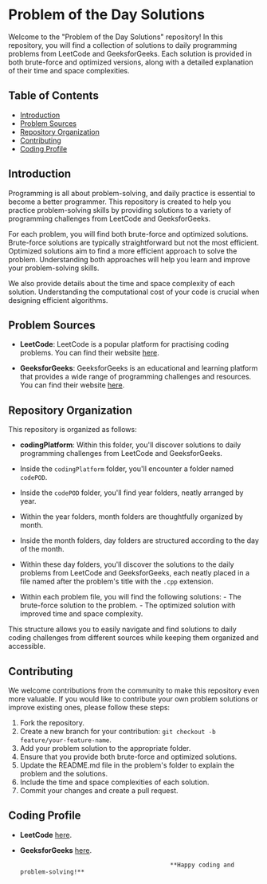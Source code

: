 # Problem of the Day Solutions

Welcome to the "Problem of the Day Solutions" repository! In this repository, you will find a collection of solutions to daily programming problems from LeetCode and GeeksforGeeks. Each solution is provided in both brute-force and optimized versions, along with a detailed explanation of their time and space complexities.

## Table of Contents

- [Introduction](#introduction)
- [Problem Sources](#problem-sources)
- [Repository Organization](#repository-organization)
- [Contributing](#contributing)
- [Coding Profile](#coding-profile)

## Introduction

Programming is all about problem-solving, and daily practice is essential to become a better programmer. This repository is created to help you practice problem-solving skills by providing solutions to a variety of programming challenges from LeetCode and GeeksforGeeks.

For each problem, you will find both brute-force and optimized solutions. Brute-force solutions are typically straightforward but not the most efficient. Optimized solutions aim to find a more efficient approach to solve the problem. Understanding both approaches will help you learn and improve your problem-solving skills.

We also provide details about the time and space complexity of each solution. Understanding the computational cost of your code is crucial when designing efficient algorithms.


## Problem Sources

- **LeetCode**: LeetCode is a popular platform for practising coding problems. You can find their website [here](https://leetcode.com/).

- **GeeksforGeeks**: GeeksforGeeks is an educational and learning platform that provides a wide range of programming challenges and resources. You can find their website [here](https://www.geeksforgeeks.org/).
  

## Repository Organization

This repository is organized as follows:

  - **codingPlatform**: Within this folder, you'll discover solutions to daily programming challenges from LeetCode and GeeksforGeeks.

  - Inside the `codingPlatform` folder, you'll encounter a folder named `codePOD`.
    
  - Inside the `codePOD` folder, you'll find year folders, neatly arranged by year.
    
  - Within the year folders, month folders are thoughtfully organized by month.
    
  - Inside the month folders, day folders are structured according to the day of the month.
    
  - Within these day folders, you'll discover the solutions to the daily problems from LeetCode and GeeksforGeeks, each neatly placed in a file named after the problem's title with the `.cpp` extension.
  
  - Within each problem file, you will find the following solutions:
		- The brute-force solution to the problem.
		- The optimized solution with improved time and space complexity.
		
This structure allows you to easily navigate and find solutions to daily coding challenges from different sources while keeping them organized and accessible. 


## Contributing

We welcome contributions from the community to make this repository even more valuable. If you would like to contribute your own problem solutions or improve existing ones, please follow these steps:

1. Fork the repository.
2. Create a new branch for your contribution: `git checkout -b feature/your-feature-name`.
3. Add your problem solution to the appropriate folder.
4. Ensure that you provide both brute-force and optimized solutions.
5. Update the README.md file in the problem's folder to explain the problem and the solutions.
6. Include the time and space complexities of each solution.
7. Commit your changes and create a pull request.

## Coding Profile

- **LeetCode** [here](https://leetcode.com/codepiyush1/).
- **GeeksforGeeks** [here](https://auth.geeksforgeeks.org/user/tamas_jai/practice).



                                                **Happy coding and problem-solving!**
